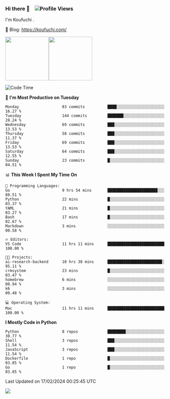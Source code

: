 ### Hi there 👋 &nbsp;&nbsp; ![Profile Views](https://komarev.com/ghpvc/?username=Koufuchi&base=200)

I'm Koufuchi . 

📔 Blog: <https://koufuchi.com/>

<img align="" height="137px" src="https://github-readme-stats-seven-nu-30.vercel.app/api?username=Koufuchi&hide=issues,contribs&show_icons=true&line_height=21&theme=radical&locale=en" /><img align="" height="137px" src="https://github-readme-stats-seven-nu-30.vercel.app/api/top-langs/?username=Koufuchi&layout=compact&hide=blade,html,css,pug,scss&theme=radical&locale=en" />

<!--START_SECTION:waka-->
![Code Time](http://img.shields.io/badge/Code%20Time-360%20hrs%205%20mins-blue)

📅 **I'm Most Productive on Tuesday** 

```text
Monday                   83 commits          ████░░░░░░░░░░░░░░░░░░░░░   16.27 % 
Tuesday                  144 commits         ███████░░░░░░░░░░░░░░░░░░   28.24 % 
Wednesday                69 commits          ███░░░░░░░░░░░░░░░░░░░░░░   13.53 % 
Thursday                 58 commits          ███░░░░░░░░░░░░░░░░░░░░░░   11.37 % 
Friday                   69 commits          ███░░░░░░░░░░░░░░░░░░░░░░   13.53 % 
Saturday                 64 commits          ███░░░░░░░░░░░░░░░░░░░░░░   12.55 % 
Sunday                   23 commits          █░░░░░░░░░░░░░░░░░░░░░░░░   04.51 % 
```


📊 **This Week I Spent My Time On** 

```text
💬 Programming Languages: 
Go                       9 hrs 54 mins       ██████████████████████░░░   88.51 % 
Python                   22 mins             █░░░░░░░░░░░░░░░░░░░░░░░░   03.37 % 
YAML                     21 mins             █░░░░░░░░░░░░░░░░░░░░░░░░   03.27 % 
Bash                     17 mins             █░░░░░░░░░░░░░░░░░░░░░░░░   02.67 % 
Markdown                 3 mins              ░░░░░░░░░░░░░░░░░░░░░░░░░   00.58 % 

🔥 Editors: 
VS Code                  11 hrs 11 mins      █████████████████████████   100.00 % 

🐱‍💻 Projects: 
ai-research-backend      10 hrs 38 mins      ████████████████████████░   95.11 % 
crmsystem                23 mins             █░░░░░░░░░░░░░░░░░░░░░░░░   03.47 % 
homebrew                 6 mins              ░░░░░░░░░░░░░░░░░░░░░░░░░   00.94 % 
k6                       3 mins              ░░░░░░░░░░░░░░░░░░░░░░░░░   00.48 % 

💻 Operating System: 
Mac                      11 hrs 11 mins      █████████████████████████   100.00 % 
```

**I Mostly Code in Python** 

```text
Python                   8 repos             ████████░░░░░░░░░░░░░░░░░   30.77 % 
Shell                    3 repos             ███░░░░░░░░░░░░░░░░░░░░░░   11.54 % 
JavaScript               3 repos             ███░░░░░░░░░░░░░░░░░░░░░░   11.54 % 
Dockerfile               1 repo              █░░░░░░░░░░░░░░░░░░░░░░░░   03.85 % 
Go                       1 repo              █░░░░░░░░░░░░░░░░░░░░░░░░   03.85 % 
```




 Last Updated on 17/02/2024 00:25:45 UTC
<!--END_SECTION:waka-->

![](https://hit.yhype.me/github/profile?user_id=46078832)
